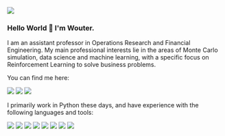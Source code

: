 <img src="https://images.unsplash.com/photo-1512470876302-972faa2aa9a4?ixlib=rb-1.2.1&ixid=MnwxMjA3fDB8MHxwaG90by1wYWdlfHx8fGVufDB8fHx8&auto=format&fit=crop&w=870&q=80"/>

### Hello World 👋 I'm Wouter.

I am an assistant professor in Operations Research and Financial Engineering. My main professional interests lie in the areas of Monte Carlo simulation, data science and machine learning, with a specific focus on Reinforcement Learning to solve business problems.

You can find me here:

[<img src="https://img.shields.io/badge/Medium-12100E?style=for-the-badge&logo=medium&logoColor=white" />](https://medium.com/@wvheeswijk)
[<img src="https://img.shields.io/badge/LinkedIn-0077B5?style=for-the-badge&logo=linkedin&logoColor=white"/>](https://www.linkedin.com/in/woutervanheeswijk/)
[<img src="https://img.shields.io/badge/Research_Gate-00CCBB.svg?&style=for-the-badge&logo=ResearchGate&logoColor=white"/>](https://www.researchgate.net/profile/Wouter-Van-Heeswijk)

I primarily work in Python these days, and have experience with the following languages and tools:

<img src="https://img.shields.io/badge/C%2B%2B-00599C?style=for-the-badge&logo=c%2B%2B&logoColor=white"/> <img src="https://img.shields.io/badge/Delphi-B22222?style=for-the-badge&logo=delphi&logoColor=white"/> <img src="https://img.shields.io/badge/Keras-D00000?style=for-the-badge&logo=Keras&logoColor=white"/>
<img src="https://img.shields.io/badge/LaTeX-47A141?style=for-the-badge&logo=LaTeX&logoColor=white"/>
<img src="https://img.shields.io/badge/Numpy-777BB4?style=for-the-badge&logo=numpy&logoColor=white"/>
<img src="https://img.shields.io/badge/Pandas-2C2D72?style=for-the-badge&logo=pandas&logoColor=white"/>
<img src="https://img.shields.io/badge/Python-FFD43B?style=for-the-badge&logo=python&logoColor=blue"/>
<img src="https://img.shields.io/badge/TensorFlow-FF6F00?style=for-the-badge&logo=TensorFlow&logoColor=white"/>


<!--
**woutervanheeswijk/woutervanheeswijk** is a ✨ _special_ ✨ repository because its `README.md` (this file) appears on your GitHub profile.




Here are some ideas to get you started:

- 🔭 I’m currently working on ...
- 🌱 I’m currently learning ...
- 👯 I’m looking to collaborate on ...
- 🤔 I’m looking for help with ...
- 💬 Ask me about ...
- 📫 How to reach me: ...
- 😄 Pronouns: ...
- ⚡ Fun fact: ...
-->
